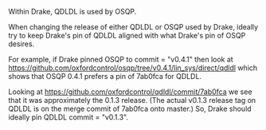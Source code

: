 Within Drake, QDLDL is used by OSQP.

When changing the release of either QDLDL or OSQP used by Drake, ideally try to
keep Drake's pin of QDLDL aligned with what Drake's pin of OSQP desires.

For example, if Drake pinned OSQP to commit = "v0.4.1" then look at
https://github.com/oxfordcontrol/osqp/tree/v0.4.1/lin_sys/direct/qdldl
which shows that OSQP 0.4.1 prefers a pin of 7ab0fca for QDLDL.

Looking at https://github.com/oxfordcontrol/qdldl/commit/7ab0fca we
see that it was approximately the 0.1.3 release.  (The actual v0.1.3
release tag on QDLDL is on the merge commit of 7ab0fca onto master.)
So, Drake should ideally pin QDLDL commit = "v0.1.3".
